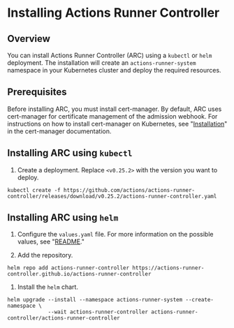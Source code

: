 # Installing Actions Runner Controller

## Overview
You can install Actions Runner Controller (ARC) using a `kubectl` or `helm` deployment. The installation will create an `actions-runner-system` namespace in your Kubernetes cluster and deploy the required resources.

## Prerequisites

Before installing ARC, you must install cert-manager. By default, ARC uses cert-manager for certificate management of the admission webhook. For instructions on how to install cert-manager on Kubernetes, see "[Installation](https://cert-manager.io/docs/installation/)" in the cert-manager documentation.

## Installing ARC using `kubectl`

1. Create a deployment. Replace `<v0.25.2>` with the version you want to deploy.
```
kubectl create -f https://github.com/actions/actions-runner-controller/releases/download/v0.25.2/actions-runner-controller.yaml
```
## Installing ARC using `helm`

1. Configure the `values.yaml` file. For more information on the possible values, see "[README](../charts/actions-runner-controller/README.md)."<!-- Update article title / link -->

1. Add the repository.
```
helm repo add actions-runner-controller https://actions-runner-controller.github.io/actions-runner-controller
```

1. Install the `helm` chart.
```
helm upgrade --install --namespace actions-runner-system --create-namespace \
             --wait actions-runner-controller actions-runner-controller/actions-runner-controller
```

<!-- Add ## Further Reading  -->